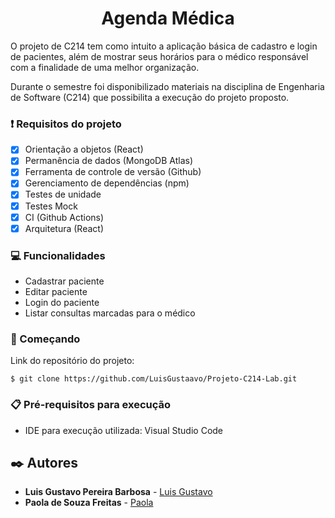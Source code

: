 <h1 align = "center">Agenda Médica</h1>

<p>O projeto de C214 tem como intuito a aplicação básica de cadastro e login de pacientes, além de mostrar seus horários para o médico responsável com a finalidade de uma melhor organização.</p>

<p>Durante o semestre foi disponibilizado materiais na disciplina de Engenharia de Software (C214) que possibilita a execução do projeto proposto. </p>

### ❗ Requisitos do projeto

- [x] Orientação a objetos (React)
- [x] Permanência de dados (MongoDB Atlas)
- [x] Ferramenta de controle de versão (Github)
- [x] Gerenciamento de dependências (npm)
- [x] Testes de unidade
- [x] Testes Mock
- [x] CI (Github Actions)
- [x] Arquitetura (React)

### 💻 Funcionalidades
- Cadastrar paciente
- Editar paciente
- Login do paciente
- Listar consultas marcadas para o médico

### 🚀 Começando
Link do repositório do projeto:
```
$ git clone https://github.com/LuisGustaavo/Projeto-C214-Lab.git
```
### 📋 Pré-requisitos para execução
- IDE para execução utilizada: Visual Studio Code

## ✒️ Autores

* **Luis Gustavo Pereira Barbosa** - [Luis Gustavo](https://github.com/LuisGustaavo)
* **Paola de Souza Freitas** - [Paola](https://github.com/paola-freitas)
